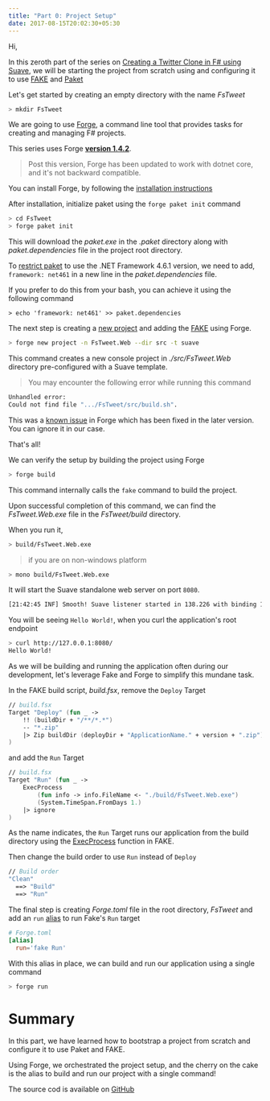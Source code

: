 ```yaml
---
title: "Part 0: Project Setup"
date: 2017-08-15T20:02:30+05:30
---
```


Hi,

In this zeroth part of the series on [Creating a Twitter Clone in F# using Suave](TODO), we will be starting the project from scratch using and configuring it to use [FAKE](https://fake.build/) and [Paket](https://fsprojects.github.io/Paket/)


Let's get started by creating an empty directory with the name *FsTweet*

```bash
> mkdir FsTweet
```

We are going to use [Forge](http://forge.run/), a command line tool that provides tasks for creating and managing F# projects. 

This series uses Forge [**version 1.4.2**](https://github.com/fsharp-editing/Forge/releases/tag/1.4.2). 

> Post this version, Forge has been updated to work with dotnet core, and it's not backward compatible. 

You can install Forge, by following the [installation instructions](https://github.com/fsharp-editing/Forge/wiki/Getting-started)

After installation, initialize paket using the `forge paket init` command

```bash
> cd FsTweet
> forge paket init
```

This will download the *paket.exe* in the *.paket* directory along with *paket.dependencies* file in the project root directory.

 To [restrict paket](https://fsprojects.github.io/Paket/dependencies-file.html#Framework-restrictions) to use the .NET Framework 4.6.1 version, we need to add, `framework: net461` in a new line in the *paket.dependencies* file.

If you prefer to do this from your bash, you can achieve it using the following command

```
> echo 'framework: net461' >> paket.dependencies
```

The next step is creating a [new project](https://github.com/fsharp-editing/Forge/wiki/new-project) and adding the [FAKE](https://fake.build/legacy-gettingstarted.html) using Forge. 

```bash
> forge new project -n FsTweet.Web --dir src -t suave
```

This command creates a new console project in *./src/FsTweet.Web* directory pre-configured with a Suave template. 

> You may encounter the following error while running this command
  ```bash
  Unhandled error:
  Could not find file ".../FsTweet/src/build.sh".
  ```
  This was a [known issue](https://github.com/fsharp-editing/Forge/issues/54#issuecomment-284559266) in Forge which has been fixed in the later version. You can ignore it in our case. 


That's all!

We can verify the setup by building the project using Forge

```bash
> forge build
```

This command internally calls the `fake` command to build the project. 

Upon successful completion of this command, we can find the *FsTweet.Web.exe* file in the *FsTweet/build* directory.

When you run it, 

```bash
> build/FsTweet.Web.exe
```

> if you are on non-windows platform
  ```bash
  > mono build/FsTweet.Web.exe
  ```

It will start the Suave standalone web server on port `8080`.

```bash
[21:42:45 INF] Smooth! Suave listener started in 138.226 with binding 127.0.0.1:8080
```

You will be seeing `Hello World!`, when you curl the application's root endpoint

```bash
> curl http://127.0.0.1:8080/
Hello World!
```

As we will be building and running the application often during our development, let's leverage Fake and Forge to simplify this mundane task.

In the FAKE build script, *build.fsx*, remove the `Deploy` Target

```fsharp
// build.fsx
Target "Deploy" (fun _ ->
    !! (buildDir + "/**/*.*")
    -- "*.zip"
    |> Zip buildDir (deployDir + "ApplicationName." + version + ".zip")
)
```

and add the `Run` Target

```fsharp
// build.fsx
Target "Run" (fun _ -> 
    ExecProcess 
        (fun info -> info.FileName <- "./build/FsTweet.Web.exe")
        (System.TimeSpan.FromDays 1.)
    |> ignore
)
```

As the name indicates, the `Run` Target runs our application from the build directory using the [ExecProcess](https://fake.build/apidocs/fake-core-process.html) function in FAKE.

Then change the build order to use `Run` instead of `Deploy`

```fsharp
// Build order
"Clean"
  ==> "Build"
  ==> "Run"
```

The final step is creating *Forge.toml* file in the root directory, *FsTweet* and add an `run` [alias](https://github.com/fsharp-editing/Forge/wiki/Aliases) to run Fake's `Run` target

```toml
# Forge.toml
[alias]
  run='fake Run'
```

With this alias in place, we can build and run our application using a single command

```bash
> forge run
```

# Summary

In this part, we have learned how to bootstrap a project from scratch and configure it to use Paket and FAKE. 

Using Forge, we orchestrated the project setup, and the cherry on the cake is the alias to build and run our project with a single command! 

The source cod is available on [GitHub](https://github.com/demystifyfp/FsTweet/tree/v0.0)